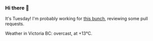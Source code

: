 ### Hi there :wave:

It's Tuesday! I'm probably working for [this bunch](https://github.com/kohofinancial), reviewing some pull requests.

Weather in Victoria BC: overcast, at +13°C.
